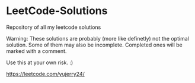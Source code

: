 # LeetCode-Solutions
Repository of all my leetcode solutions 

Warning: These solutions are probably (more like definetly) not the optimal solution. Some of them may also be incomplete.
Completed ones will be marked with a comment.

Use this at your own risk. :) 

https://leetcode.com/yujerry24/
